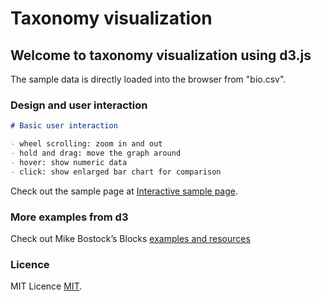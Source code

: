 # Taxonomy visualization

## Welcome to taxonomy visualization using d3.js

The sample data is directly loaded into the browser from "bio.csv".

### Design and user interaction

```markdown
# Basic user interaction

- wheel scrolling: zoom in and out
- hold and drag: move the graph around
- hover: show numeric data
- click: show enlarged bar chart for comparison
```

Check out the sample page at [Interactive sample page](https://liao0015.github.io/combined-d3-visualization/).

### More examples from d3

Check out Mike Bostock’s Blocks [examples and resources](https://bl.ocks.org/mbostock)

### Licence

MIT Licence [MIT](https://opensource.org/licenses/MIT).